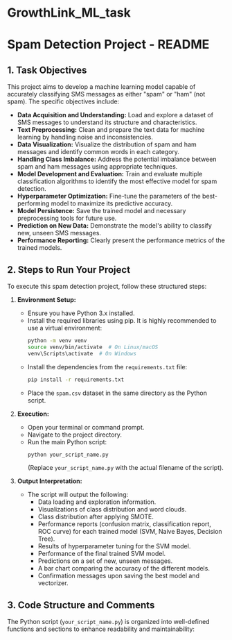 # GrowthLink_ML_task
# Spam Detection Project - README

## 1. Task Objectives

This project aims to develop a machine learning model capable of accurately classifying SMS messages as either "spam" or "ham" (not spam). The specific objectives include:

* **Data Acquisition and Understanding:** Load and explore a dataset of SMS messages to understand its structure and characteristics.
* **Text Preprocessing:** Clean and prepare the text data for machine learning by handling noise and inconsistencies.
* **Data Visualization:** Visualize the distribution of spam and ham messages and identify common words in each category.
* **Handling Class Imbalance:** Address the potential imbalance between spam and ham messages using appropriate techniques.
* **Model Development and Evaluation:** Train and evaluate multiple classification algorithms to identify the most effective model for spam detection.
* **Hyperparameter Optimization:** Fine-tune the parameters of the best-performing model to maximize its predictive accuracy.
* **Model Persistence:** Save the trained model and necessary preprocessing tools for future use.
* **Prediction on New Data:** Demonstrate the model's ability to classify new, unseen SMS messages.
* **Performance Reporting:** Clearly present the performance metrics of the trained models.

## 2. Steps to Run Your Project

To execute this spam detection project, follow these structured steps:

1.  **Environment Setup:**
    * Ensure you have Python 3.x installed.
    * Install the required libraries using pip. It is highly recommended to use a virtual environment:
        ```bash
        python -m venv venv
        source venv/bin/activate  # On Linux/macOS
        venv\Scripts\activate  # On Windows
        ```
    * Install the dependencies from the `requirements.txt` file:
        ```bash
        pip install -r requirements.txt
        ```
    * Place the `spam.csv` dataset in the same directory as the Python script.

2.  **Execution:**
    * Open your terminal or command prompt.
    * Navigate to the project directory.
    * Run the main Python script:
        ```bash
        python your_script_name.py
        ```
        (Replace `your_script_name.py` with the actual filename of the script).

3.  **Output Interpretation:**
    * The script will output the following:
        * Data loading and exploration information.
        * Visualizations of class distribution and word clouds.
        * Class distribution after applying SMOTE.
        * Performance reports (confusion matrix, classification report, ROC curve) for each trained model (SVM, Naive Bayes, Decision Tree).
        * Results of hyperparameter tuning for the SVM model.
        * Performance of the final trained SVM model.
        * Predictions on a set of new, unseen messages.
        * A bar chart comparing the accuracy of the different models.
        * Confirmation messages upon saving the best model and vectorizer.

## 3. Code Structure and Comments

The Python script (`your_script_name.py`) is organized into well-defined functions and sections to enhance readability and maintainability:

```python


